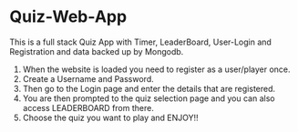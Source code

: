 # Quiz-Web-App

This is a full stack Quiz App with Timer, LeaderBoard, User-Login and Registration and data backed up by Mongodb.

1) When the website is loaded you need to register as a user/player once.
2) Create a Username and Password.
3) Then go to the Login page and enter the details that are registered.
4) You are then prompted to the quiz selection page and you can also access LEADERBOARD from there.
5) Choose the quiz you want to play and ENJOY!!
